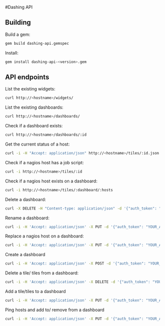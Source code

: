 #Dashing API

## Building

Build a gem:
```sh
gem build dashing-api.gemspec
```

Install:
```sh
gem install dashing-api-<version>.gem
```

## API endpoints

List the existing widgets:
```sh
curl http://<hostname>/widgets/
```

List the existing dashboards:
```sh
curl http://<hostname>/dashboards/
```

Check if a dashboard exists:
```sh
curl http://<hostname>/dashboards/:id
```

Get the current status of a host:
```sh
curl -i -H "Accept: application/json" http://<hostname>/tiles/:id.json
```

Check if a nagios host has a job script:
```sh
curl -i http://<hostname>/tiles/:id
```

Check if a nagios host exists on a dashboard:
```sh
curl -i http://<hostname>/tiles/:dashboard/:hosts
```

Delete a dashboard:
```sh
curl -X DELETE -H "Content-type: application/json" -d '{"auth_token": "YOUR_AUTH_TOKEN", "dashboard": ""}' http://<hostname>/dashboards/
```

Rename a dashboard:
```sh
curl -i -H 'Accept: application/json' -X PUT -d '{"auth_token": "YOUR_AUTH_TOKEN", "from": "", "to": ""}' http://<hostname>/dashboards/
```

Replace a nagios host on a dashboard:
```sh
curl -i -H 'Accept: application/json' -X PUT -d '{"auth_token": "YOUR_AUTH_TOKEN", "dashboard": "", "from": "", "to": ""}' http://<hostname>/tiles/
```

Create a dashboard
```sh
curl -i -H 'Accept: application/json' -X POST -d '{"auth_token": "YOUR_AUTH_TOKEN", "dashboard": , "tiles": {"hosts": [" "," "], "titles": [" ", " "], "widgets": [" ", " "], "urls": [" ", " "]}}' http://<hostname>/dashboards/
```

Delete a tile/ tiles from a dashboard:
```sh
curl -i -H 'Accept: application/json' -X DELETE -d '{"auth_token": "YOUR_AUTH_TOKEN", "dashboard": "", "tiles": [" ", " "]}' http://<hostname>/tiles/
```

Add a tile/tiles to a dashboard
```sh
curl -i -H 'Accept: application/json' -X PUT -d '{"auth_token": "YOUR_AUTH_TOKEN", "dashboard": , "tiles": {"hosts": [" "," "], "titles": [" ", " "], "widgets": [" ", " "], "urls": [" ", " "]}}' http://<hostname>/tiles/:dashboard
```

Ping hosts and add to/ remove from a dashboard
```sh
curl -i -H 'Accept: application/json' -X PUT -d '{"auth_token": "YOUR_AUTH_TOKEN", "dashboard": , "tiles": {"hosts": [" "," "], "titles": [" ", " "], "widgets": [" ", " "], "urls": [" ", " "]}}' http://<hostname>/ping/:dashboard
```
